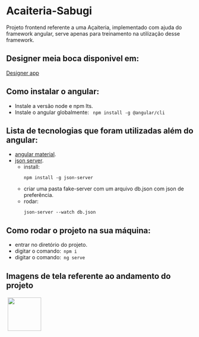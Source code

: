 # Acaiteria-Sabugi
Projeto frontend referente a uma Açaiteria, implementado com ajuda do framework angular, serve apenas para treinamento na utilização desse framework.  
## Designer meia boca disponivel em:
[Designer app](https://www.figma.com/file/mxTBMfXQJ3H8yAENVGy0rx/Acaiteria?node-id=0%3A1)  

## Como instalar o angular:  
-  Instale a versão node e npm lts.  
-  Instale o angular globalmente:  ```  npm install -g @angular/cli  ```  
 
## Lista de tecnologias que foram utilizadas além do angular:  
- [angular material](https://material.angular.io/).
- [json server](https://www.npmjs.com/package/json-server).
    -  install:
        ```  
        npm install -g json-server
        ```  
    -  criar uma pasta fake-server com um arquivo db.json com json de preferência.
    -  rodar:
        ```  
        json-server --watch db.json
        ```  

##  Como rodar o projeto na sua máquina:
-  entrar no diretório do projeto.  
-  digitar o comando:```  npm i  ```  
-  digitar o comando:```  ng serve ``` 

## Imagens de tela referente ao andamento do projeto  
<img src="" style="widht:90px;height:90px;float: left; margin:3px 4px"/>